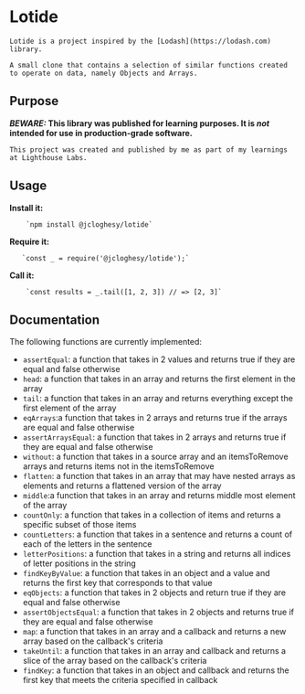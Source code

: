 # Lotide

    Lotide is a project inspired by the [Lodash](https://lodash.com) library.  

    A small clone that contains a selection of similar functions created to operate on data, namely Objects and Arrays.  

## Purpose

**_BEWARE:_ This library was published for learning purposes. It is _not_ intended for use in production-grade software.**

    This project was created and published by me as part of my learnings at Lighthouse Labs.

## Usage

**Install it:**

        `npm install @jcloghesy/lotide`

**Require it:**

       `const _ = require('@jcloghesy/lotide');`

**Call it:**

        `const results = _.tail([1, 2, 3]) // => [2, 3]`

## Documentation

  The following functions are currently implemented:

  * `assertEqual`: a function that takes in 2 values and returns true if they are equal and false otherwise
  * `head`: a function that takes in an array and returns the first element in the array
  * `tail`: a function that takes in an array and returns everything except the first element of the array
  * `eqArrays`:a function that takes in 2 arrays and returns true if the arrays are equal and false otherwise
  * `assertArraysEqual`: a function that takes in 2 arrays and returns true if they are equal and false otherwise
  * `without`: a function that takes in a source array and an itemsToRemove arrays and returns items not in the itemsToRemove 
  * `flatten`: a function that takes in an array that may have nested arrays as elements and returns a flattened version of the array
  * `middle`:a function that takes in an array and returns middle most element of the array
  * `countOnly`: a function that takes in a collection of items and returns a specific subset of those items
  * `countLetters`: a function that takes in a sentence and returns a count of each of the letters in the sentence
  * `letterPositions`: a function that takes in a string and returns all indices of letter positions in the string
  * `findKeyByValue`: a function that takes in an object and a value and returns the first key that corresponds to that value
  * `eqObjects`: a function that takes in 2 objects and return true if they are equal and false otherwise
  * `assertObjectsEqual`: a function that takes in 2 objects and returns true if they are equal and false otherwise
  * `map`: a function that takes in an array and a callback and returns a new array based on the callback's criteria
  * `takeUntil`: a function that takes in an array and callback and returns a slice of the array based on the callback's criteria
  * `findKey`: a function that takes in an object and callback and returns the first key that meets the criteria specified in callback
